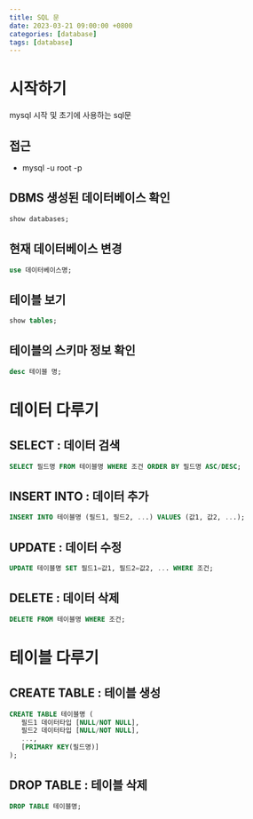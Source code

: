 ```yaml
---
title: SQL 문
date: 2023-03-21 09:00:00 +0800
categories: [database]
tags: [database]
---
```


# 시작하기
mysql 시작 및 초기에 사용하는 sql문

## 접근
- mysql -u root -p
## DBMS 생성된 데이터베이스 확인

```sql
show databases;
```

## 현재 데이터베이스 변경

```sql
use 데이터베이스명;
```

## 테이블 보기

```sql
show tables;
```

## 테이블의 스키마 정보 확인

```sql
desc 테이블 명;
```

# 데이터 다루기

## SELECT : 데이터 검색

```sql
SELECT 필드명 FROM 테이블명 WHERE 조건 ORDER BY 필드명 ASC/DESC;
```

## INSERT INTO : 데이터 추가

```sql
INSERT INTO 테이블명 (필드1, 필드2, ...) VALUES (값1, 값2, ...);
```

## UPDATE : 데이터 수정

```sql
UPDATE 테이블명 SET 필드1=값1, 필드2=값2, ... WHERE 조건;
```

## DELETE : 데이터 삭제

```sql
DELETE FROM 테이블명 WHERE 조건;
```

# 테이블 다루기

## CREATE TABLE : 테이블 생성

```sql
CREATE TABLE 테이블명 (
   필드1 데이터타입 [NULL/NOT NULL],
   필드2 데이터타입 [NULL/NOT NULL],
   ...,
   [PRIMARY KEY(필드명)]
);
```

## DROP TABLE : 테이블 삭제

```sql
DROP TABLE 테이블명;
```

